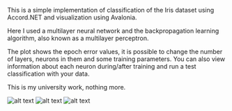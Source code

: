 This is a simple implementation of classification of the Iris dataset using Accord.NET and visualization using Avalonia.

Here I used a multilayer neural network and the backpropagation learning algorithm, also known as a multilayer perceptron.

The plot shows the epoch error values, it is possible to change the number of layers, neurons in them and some training parameters. You can also view information about each neuron during/after training and run a test classification with your data.

This is my university work, nothing more.

![alt text](https://github.com/sagayda/Multilayer-Perceptron-CSharp/blob/master/assets/screenshot1.png)
![alt text](https://github.com/sagayda/Multilayer-Perceptron-CSharp/blob/master/assets/screenshot2.png)
![alt text](https://github.com/sagayda/Multilayer-Perceptron-CSharp/blob/master/assets/screenshot3.png)
